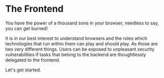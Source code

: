 # The Frontend

You have the power of a thousand sons in your browser, needless to say, you can get burned!

It is in our best interest to understand browsers and the roles which technologies that run within them can play and should play. As those are two very different things. Users can be exposed to unpleasant security vulnerabilities if tasks that belong to the backend are thoughtlessly delegated to the frontend.

Let's get started.